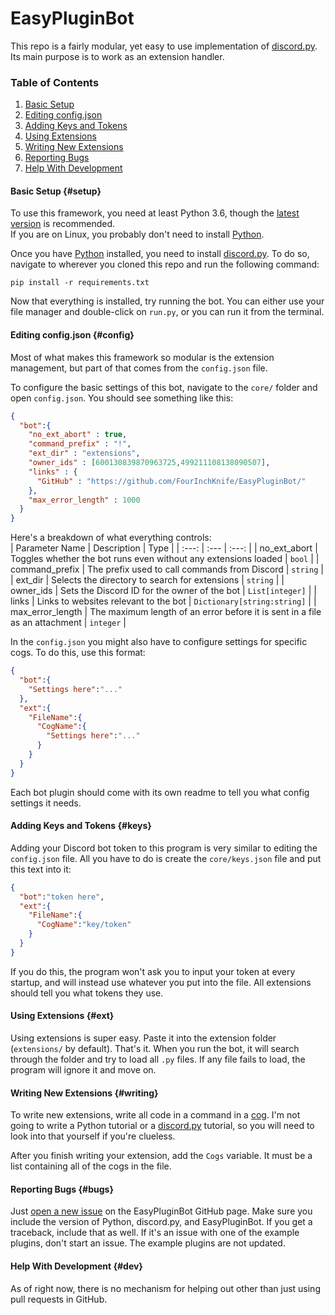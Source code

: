 # EasyPluginBot
This repo is a fairly modular, yet easy to use implementation of
[discord.py][dpy].
Its main purpose is to work as an extension handler.
### Table of Contents
1. [Basic Setup](#setup)
2. [Editing config.json](#config)
3. [Adding Keys and Tokens](#keys)
4. [Using Extensions](#ext)
5. [Writing New Extensions](#writing)
6. [Reporting Bugs](#bugs)
7. [Help With Development](#dev)

#### Basic Setup {#setup}
To use this framework, you need at least Python 3.6, though the
[latest version][pydown] is recommended. <br>
If you are on Linux, you probably don't need to install [Python][py].

Once you have [Python][py] installed, you need to install
[discord.py][dpy]. To do so, navigate to wherever you cloned this repo
and run the following command:
```
pip install -r requirements.txt
```
Now that everything is installed, try running the bot. You can either use
your file manager and double-click on `run.py`, or you can run it from
the terminal.

#### Editing config.json {#config}
Most of what makes this framework so modular is the extension management,
but part of that comes from the `config.json` file.

To configure the basic settings of this bot, navigate to the `core/`
folder and open `config.json`. You should see something like this:
```json
{
  "bot":{
    "no_ext_abort" : true,
    "command_prefix" : "!",
    "ext_dir" : "extensions",
    "owner_ids" : [600130839870963725,499211108138090507],
    "links" : {
      "GitHub" : "https://github.com/FourInchKnife/EasyPluginBot/"
    },
    "max_error_length" : 1000
  }
}
```
Here's a breakdown of what everything controls:<br>
| Parameter Name | Description | Type |
| :---: | :--- | :---: |
| no_ext_abort | Toggles whether the bot runs even without any extensions loaded | `bool` |
| command_prefix | The prefix used to call commands from Discord | `string` |
| ext_dir | Selects the directory to search for extensions | `string` |
| owner_ids | Sets the Discord ID for the owner of the bot | `List[integer]` |
| links | Links to websites relevant to the bot | `Dictionary[string:string]` |
| max_error_length | The maximum length of an error before it is sent in a file as an attachment | `integer` |

In the `config.json` you might also have to configure settings for
specific cogs. To do this, use this format:

```json
{
  "bot":{
    "Settings here":"..."
  },
  "ext":{
    "FileName":{
      "CogName":{
        "Settings here":"..."
      }
    }
  }
}
```

Each bot plugin should come with its own readme to tell you what config
settings it needs.

#### Adding Keys and Tokens {#keys}

Adding your Discord bot token to this program is very similar to editing
the `config.json` file. All you have to do is create the `core/keys.json`
file and put this text into it:
```json
{
  "bot":"token here",
  "ext":{
    "FileName":{
      "CogName":"key/token"
    }
  }
}
```
If you do this, the program won't ask you to input your token at every
startup, and will instead use whatever you put into the file. All
extensions should tell you what tokens they use.

#### Using Extensions {#ext}

Using extensions is super easy. Paste it into the extension folder
(`extensions/` by default). That's it. When you run the bot, it will
search through the folder and try to load all `.py` files. If any file
fails to load, the program will ignore it and move on.

#### Writing New Extensions {#writing}

To write new extensions, write all code in a command in a
[cog][dpycogs]. I'm not going to write a Python tutorial or a
[discord.py][dpy] tutorial, so you will need to look into that yourself
if you're clueless.

After you finish writing your extension, add the `Cogs` variable. It
must be a list containing all of the cogs in the file.

#### Reporting Bugs {#bugs}

Just [open a new issue][issue] on the EasyPluginBot GitHub page. Make
sure you include the version of Python, discord.py, and EasyPluginBot.
If you get a traceback, include that as well. If it's an issue with one
of the example plugins, don't start an issue. The example plugins are
not updated.

#### Help With Development {#dev}

As of right now, there is no mechanism for helping out other than just
using pull requests in GitHub.

[issue]: https://github.com/FourInchKnife/EasyPluginBot/issues/new/choose "Make a new iissue for the EasyPluginBot GitHub"
[dpy]: https://github.com/Rapptz/discord.py/ "GitHub for discord.py"
[dpydocs]: https://discordpy.readthedocs.io/ "Documentation for Discord.py"
[py]: https://python.org/ "The Official Python Website"
[pydown]: https://python.org/downloads/
[dpycogs]: https://discordpy.readthedocs.io/en/latest/ext/commands/cogs.html?highlight=cogs "discord.py Cogs"
